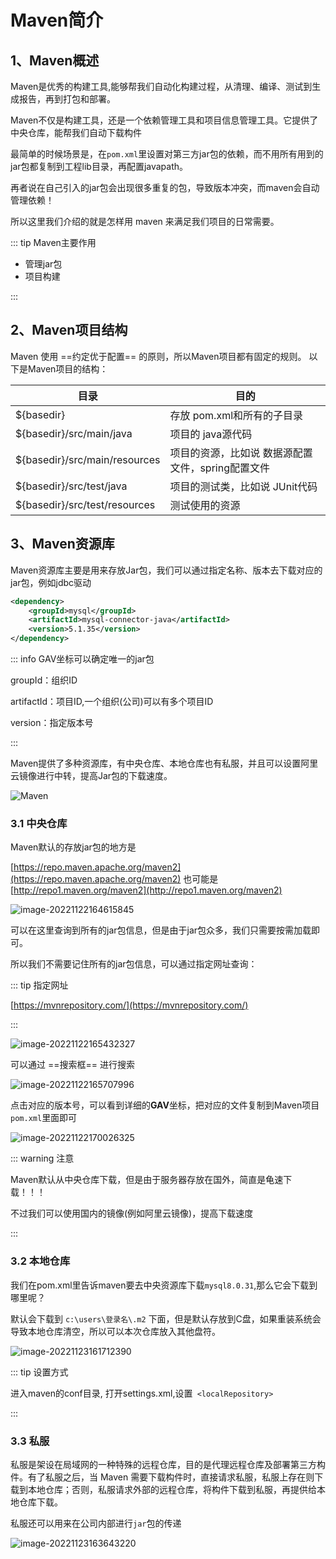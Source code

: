 # Maven简介

## 1、Maven概述

Maven是优秀的构建工具,能够帮我们自动化构建过程，从清理、编译、测试到生成报告，再到打包和部署。

Maven不仅是构建工具，还是一个依赖管理工具和项目信息管理工具。它提供了中央仓库，能帮我们自动下载构件

最简单的时候场景是，在`pom.xml`里设置对第三方jar包的依赖，而不用所有用到的jar包都复制到工程lib目录，再配置javapath。

再者说在自己引入的jar包会出现很多重复的包，导致版本冲突，而maven会自动管理依赖！

所以这里我们介绍的就是怎样用 maven 来满足我们项目的日常需要。

::: tip Maven主要作用

- 管理jar包
- 项目构建

:::



## 2、Maven项目结构

Maven 使用 ==约定优于配置== 的原则，所以Maven项目都有固定的规则。
以下是Maven项目的结构：

| 目录                          | 目的                                              |
| ----------------------------- | ------------------------------------------------- |
| ${basedir}                    | 存放 pom.xml和所有的子目录                        |
| ${basedir}/src/main/java      | 项目的 java源代码                                 |
| ${basedir}/src/main/resources | 项目的资源，比如说 数据源配置文件，spring配置文件 |
| ${basedir}/src/test/java      | 项目的测试类，比如说 JUnit代码                    |
| ${basedir}/src/test/resources | 测试使用的资源                                    |



## 3、Maven资源库

Maven资源库主要是用来存放Jar包，我们可以通过指定名称、版本去下载对应的jar包，例如jdbc驱动

``` xml
<dependency>
    <groupId>mysql</groupId>
    <artifactId>mysql-connector-java</artifactId>
    <version>5.1.35</version>
</dependency>
```

::: info GAV坐标可以确定唯一的jar包

groupId：组织ID

artifactId：项目ID,一个组织(公司)可以有多个项目ID

version：指定版本号

:::



Maven提供了多种资源库，有中央仓库、本地仓库也有私服，并且可以设置阿里云镜像进行中转，提高Jar包的下载速度。

![Maven](http://img.itzhameng.com/blog/Maven.png?imageslim)



### 3.1 中央仓库

Maven默认的存放jar包的地方是

[https://repo.maven.apache.org/maven2](https://repo.maven.apache.org/maven2)
也可能是[http://repo1.maven.org/maven2](http://repo1.maven.org/maven2)

![image-20221122164615845](http://img.itzhameng.com/blog/image-20221122164615845.png?imageslim)

可以在这里查询到所有的jar包信息，但是由于jar包众多，我们只需要按需加载即可。

所以我们不需要记住所有的jar包信息，可以通过指定网址查询：

::: tip 指定网址

[https://mvnrepository.com/](https://mvnrepository.com/)

:::

![image-20221122165432327](http://img.itzhameng.com/blog/image-20221122165432327.png?imageslim)

可以通过 ==搜索框== 进行搜索

![image-20221122165707996](http://img.itzhameng.com/blog/image-20221122165707996.png?imageslim)

点击对应的版本号，可以看到详细的**GAV**坐标，把对应的文件复制到Maven项目`pom.xml`里面即可

![image-20221122170026325](http://img.itzhameng.com/blog/image-20221122170026325.png?imageslim)

::: warning 注意

Maven默认从中央仓库下载，但是由于服务器存放在国外，简直是龟速下载！！！

不过我们可以使用国内的镜像(例如阿里云镜像)，提高下载速度

:::



### 3.2 本地仓库

我们在pom.xml里告诉maven要去中央资源库下载`mysql8.0.31`,那么它会下载到哪里呢？

默认会下载到 `c:\users\登录名\.m2` 下面，但是默认存放到C盘，如果重装系统会导致本地仓库清空，所以可以本次仓库放入其他盘符。

![image-20221123161712390](http://img.itzhameng.com/blog/image-20221123161712390.png?imageslim)

::: tip 设置方式

进入maven的conf目录, 打开settings.xml,设置` <localRepository>`

:::



### 3.3 私服

私服是架设在局域网的一种特殊的远程仓库，目的是代理远程仓库及部署第三方构件。有了私服之后，当 Maven 需要下载构件时，直接请求私服，私服上存在则下载到本地仓库；否则，私服请求外部的远程仓库，将构件下载到私服，再提供给本地仓库下载。

私服还可以用来在公司内部进行`jar`包的传递

![image-20221123163643220](http://img.itzhameng.com/blog/image-20221123163643220.png?imageslim)















